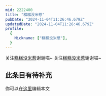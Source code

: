 ```yaml
---
mid: 2222400
title: "糕糕没米惹"
pubDate: "2024-11-04T11:26:46.679Z"
updatedDate: "2024-11-04T11:26:46.679Z"
profile:
  {
    Nickname: ["糕糕没米惹"],
  }
---
```


关注[糕糕没米惹](https://space.bilibili.com/2222400)谢谢喵~ 关注[糕糕没米惹](https://space.bilibili.com/2222400)谢谢喵~

## 此条目有待补充
你可以在[这里](https://github.com/Yuhanawa/VTuber.ICU-Content/edit/master/v/糕糕没米惹/index.md)编辑本文
